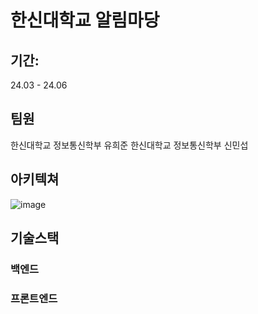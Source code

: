 # 한신대학교 알림마당

## 기간: 
24.03 - 24.06

## 팀원
한신대학교 정보통신학부 유희준
한신대학교 정보통신학부 신민섭

## 아키텍쳐
![image](https://github.com/HS-Notification-Field/.github/assets/92840513/d578010a-6fb2-4c23-956f-e908dee10ef9)

## 기술스택
### 백엔드

### 프론트엔드
